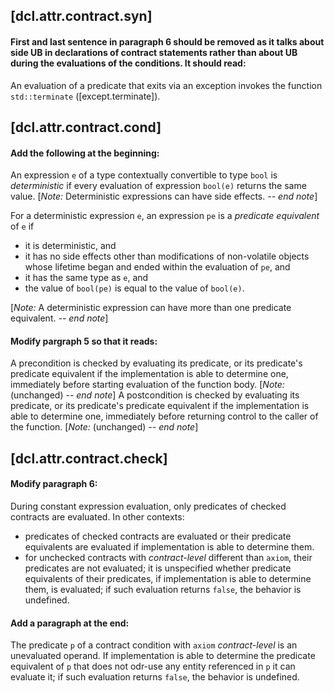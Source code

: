 


## [dcl.attr.contract.syn] 
#### First and last sentence in paragraph 6 should be removed as it talks about side UB in declarations of contract statements rather than about UB during the evaluations of the conditions. It should read:

An evaluation of a predicate that exits via an exception invokes the function `std::terminate` ([except.terminate]).



## [dcl.attr.contract.cond]
#### Add the following at the beginning:

An expression `e` of a type contextually convertible to type `bool` is *deterministic* if every evaluation of expression `bool(e)`
returns the same value. [*Note:* Deterministic expressions can have side effects. *-- end note*]

For a deterministic expression `e`, an expression `pe` is a *predicate equivalent* of `e` if 

* it is deterministic, and
* it has no side effects other than modifications of non-volatile objects whose lifetime 
  began and ended within the evaluation of `pe`, and
* it has the same type as `e`, and
* the value of `bool(pe)` is equal to the value of `bool(e)`.

[*Note:* A deterministic expression can have more than one predicate equivalent. *-- end note*]


#### Modify pargraph 5 so that it reads:


A precondition is checked by evaluating its predicate, or its predicate's predicate equivalent
if the implementation is able to determine one, immediately before starting evaluation of the function body.
[*Note:* (unchanged) *-- end note*]
A postcondition is checked by evaluating its predicate, or its predicate's predicate equivalent
if the implementation is able to determine one, immediately before returning control to the caller of the function.
[*Note:* (unchanged) *-- end note*]


## [dcl.attr.contract.check]

#### Modify paragraph 6:

During constant expression evaluation, only predicates of checked contracts are evaluated.
In other contexts:

* predicates of checked contracts are evaluated or their predicate equivalents are evaluated if implementation is able to 
  determine them.
* for unchecked contracts with *contract-level* different than `axiom`, their predicates are not evaluated;
  it is unspecified whether predicate equivalents of their predicates, if implementation is able to determine them,
  is evaluated; if such evaluation returns `false`, the behavior is undefined.

#### Add a paragraph at the end:

The predicate `p` of a contract condition with `axiom` *contract-level* is an unevaluated operand. 
If implementation is able to determine the predicate equivalent of `p` that does not odr-use any entity referenced in `p` it can evaluate it; if such evaluation returns `false`, the behavior is undefined.
